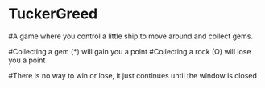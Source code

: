 # TuckerGreed

#A game where you control a little ship to move around and collect gems.

#Collecting a gem (*) will gain you a point
#Collecting a rock (O) will lose you a point

#There is no way to win or lose, it just continues until the window is closed

